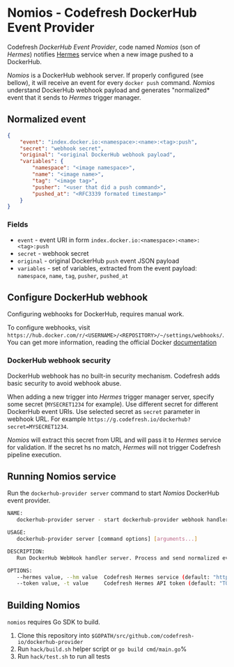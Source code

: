 # Nomios - Codefresh DockerHub Event Provider

Codefresh *DockerHub Event Provider*, code named *Nomios* (son of *Hermes*) notifies [Hermes](https://github.com/codefresh-io/hermes) service when a new image pushed to a DockerHub.

*Nomios* is a DockerHub webhook server. If properly configured (see bellow), it will receive an event for every `docker push` command. *Nomios* understand DockerHub webhook payload and generates "normalized* event that it sends to *Hermes* trigger manager.

## Normalized event

```json
{
    "event": "index.docker.io:<namespace>:<name>:<tag>:push",
    "secret": "webhook secret",
    "original": "<original DockerHub webhook payload",
    "variables": {
        "namespace": "<image namespace>",
        "name": "<image name>",
        "tag": "<image tag>",
        "pusher": "<user that did a push command>",
        "pushed_at": "<RFC3339 formated timestamp>"
    }
}
```

### Fields

- `event` - event URI in form `index.docker.io:<namespace>:<name>:<tag>:push`
- `secret` - webhook secret
- `original` - original DockerHub `push` event JSON payload
- `variables` - set of variables, extracted from the event payload: `namespace`, `name`, `tag`, `pusher`, `pushed_at`

## Configure DockerHub webhook

Configuring webhooks for DockerHub, requires manual work.

To configure webhooks, visit `https://hub.docker.com/r/<USERNAME>/<REPOSITORY>/~/settings/webhooks/`.
You can get more information, reading the official Docker [documentation](https://docs.docker.com/docker-hub/webhooks/)

### DockerHub webhook security

DockerHub webhook has no built-in security mechanism. Codefresh adds basic security to avoid webhook abuse.

When adding a new trigger into *Hermes* trigger manager server, specify some secret (`MYSECRET1234` for example). Use different secret for different DockerHub event URIs. Use selected secret as `secret` parameter in webhook URL. For example `https://g.codefresh.io/dockerhub?secret=MYSECRET1234`.

*Nomios* will extract this secret from URL and will pass it to *Hermes* service for validation. If the secret hs no match, *Hermes* will not trigger Codefresh pipeline execution.

## Running Nomios service

Run the `dockerhub-provider server` command to start *Nomios* DockerHub event provider.

```sh
NAME:
   dockerhub-provider server - start dockerhub-provider webhook handler server

USAGE:
   dockerhub-provider server [command options] [arguments...]

DESCRIPTION:
   Run DockerHub WebHook handler server. Process and send normalized event payload to the Codefresh Hermes trigger manager service to invoke associated Codefresh pipelines.

OPTIONS:
   --hermes value, --hm value  Codefresh Hermes service (default: "http://hermes/") [$HERMES_SERVICE]
   --token value, -t value     Codefresh Hermes API token (default: "TOKEN") [$HERMES_TOKEN]
```

## Building Nomios

`nomios` requires Go SDK to build.

1. Clone this repository into `$GOPATH/src/github.com/codefresh-io/dockerhub-provider`
1. Run `hack/build.sh` helper script or `go build cmd/main.go`%
1. Run `hack/test.sh` to run all tests
